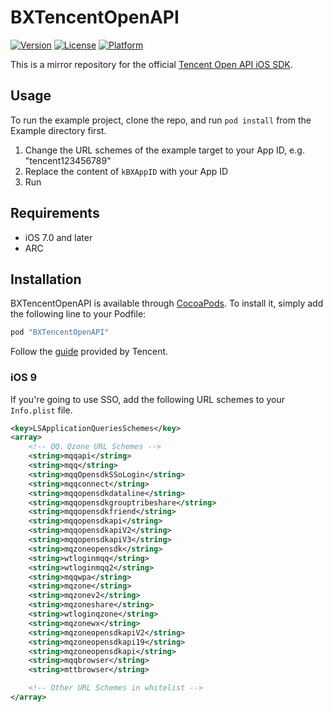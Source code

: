 # BXTencentOpenAPI

[![Version](https://img.shields.io/cocoapods/v/BXTencentOpenAPI.svg?style=flat)](http://cocoapods.org/pods/BXTencentOpenAPI)
[![License](https://img.shields.io/cocoapods/l/BXTencentOpenAPI.svg?style=flat)](http://cocoapods.org/pods/BXTencentOpenAPI)
[![Platform](https://img.shields.io/cocoapods/p/BXTencentOpenAPI.svg?style=flat)](http://cocoapods.org/pods/BXTencentOpenAPI)

This is a mirror repository for the official [Tencent Open API iOS SDK](http://wiki.open.qq.com/).


## Usage

To run the example project, clone the repo, and run `pod install` from the Example directory first.

1. Change the URL schemes of the example target to your App ID, e.g. "tencent123456789"
2. Replace the content of `kBXAppID` with your App ID
3. Run

## Requirements

* iOS 7.0 and later
* ARC


## Installation

BXTencentOpenAPI is available through [CocoaPods](http://cocoapods.org). To install it, simply add the following line to your Podfile:

```ruby
pod "BXTencentOpenAPI"
```

Follow the [guide](http://wiki.open.qq.com/wiki/IOS_API调用说明) provided by Tencent.


### iOS 9

If you're going to use SSO, add the following URL schemes to your `Info.plist` file.

```xml
<key>LSApplicationQueriesSchemes</key>
<array>
    <!-- QQ、Qzone URL Schemes -->
    <string>mqqapi</string>
    <string>mqq</string>
    <string>mqqOpensdkSSoLogin</string>
    <string>mqqconnect</string>
    <string>mqqopensdkdataline</string>
    <string>mqqopensdkgrouptribeshare</string>
    <string>mqqopensdkfriend</string>
    <string>mqqopensdkapi</string>
    <string>mqqopensdkapiV2</string>
    <string>mqqopensdkapiV3</string>
    <string>mqzoneopensdk</string>
    <string>wtloginmqq</string>
    <string>wtloginmqq2</string>
    <string>mqqwpa</string>
    <string>mqzone</string>
    <string>mqzonev2</string>
    <string>mqzoneshare</string>
    <string>wtloginqzone</string>
    <string>mqzonewx</string>
    <string>mqzoneopensdkapiV2</string>
    <string>mqzoneopensdkapi19</string>
    <string>mqzoneopensdkapi</string>
    <string>mqqbrowser</string>
    <string>mttbrowser</string>

    <!-- Other URL Schemes in whitelist -->
</array>
```
